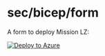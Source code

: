 # sec/bicep/form

A form to deploy Mission LZ:

[![Deploy to Azure](https://aka.ms/deploytoazurebutton)](https://portal.azure.com/#blade/Microsoft_Azure_CreateUIDef/CustomDeploymentBlade/uri/https%3A%2F%2Fraw.githubusercontent.com%2FAzure%2Fmissionlz%2Fglenn%2FformUi%2Fsrc%2Fbicep%2Fmlz.json/uiFormDefinitionUri/https%3A%2F%2Fraw.githubusercontent.com%2FAzure%2Fmissionlz%2Fglenn%2FformUi%2Fsrc%2Fbicep%2Fform%2Fportal.missionLandingZone.json)